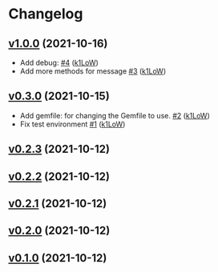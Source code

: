 # Changelog

## [v1.0.0](https://github.com/k1LoW/github-script-ruby/compare/v0.3.0...v1.0.0) (2021-10-16)

* Add debug: [#4](https://github.com/k1LoW/github-script-ruby/pull/4) ([k1LoW](https://github.com/k1LoW))
* Add more methods for message [#3](https://github.com/k1LoW/github-script-ruby/pull/3) ([k1LoW](https://github.com/k1LoW))

## [v0.3.0](https://github.com/k1LoW/github-script-ruby/compare/v0.2.3...v0.3.0) (2021-10-15)

* Add gemfile: for changing the Gemfile to use. [#2](https://github.com/k1LoW/github-script-ruby/pull/2) ([k1LoW](https://github.com/k1LoW))
* Fix test environment [#1](https://github.com/k1LoW/github-script-ruby/pull/1) ([k1LoW](https://github.com/k1LoW))

## [v0.2.3](https://github.com/k1LoW/github-script-ruby/compare/v0.2.2...v0.2.3) (2021-10-12)


## [v0.2.2](https://github.com/k1LoW/github-script-ruby/compare/v0.2.1...v0.2.2) (2021-10-12)


## [v0.2.1](https://github.com/k1LoW/github-script-ruby/compare/v0.2.0...v0.2.1) (2021-10-12)


## [v0.2.0](https://github.com/k1LoW/github-script-ruby/compare/v0.1.0...v0.2.0) (2021-10-12)


## [v0.1.0](https://github.com/k1LoW/github-script-ruby/compare/73e586948d3c...v0.1.0) (2021-10-12)

